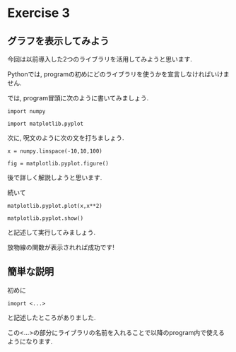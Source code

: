 # Exercise 3

## グラフを表示してみよう
今回は以前導入した2つのライブラリを活用してみようと思います.

Pythonでは, programの初めにどのライブラリを使うかを宣言しなければいけません.

では, program冒頭に次のように書いてみましょう.

`import numpy`

`import matplotlib.pyplot`

次に, 呪文のように次の文を打ちましょう.

`x = numpy.linspace(-10,10,100)`

`fig = matplotlib.pyplot.figure()`

後で詳しく解説しようと思います.

続いて

`matplotlib.pyplot.plot(x,x**2)`

`matplotlib.pyplot.show()`

と記述して実行してみましょう.

放物線の関数が表示されれば成功です!

## 簡単な説明

初めに

`imoprt <...>`

と記述したところがありました.

この<...>の部分にライブラリの名前を入れることで以降のprogram内で使えるようになります.


